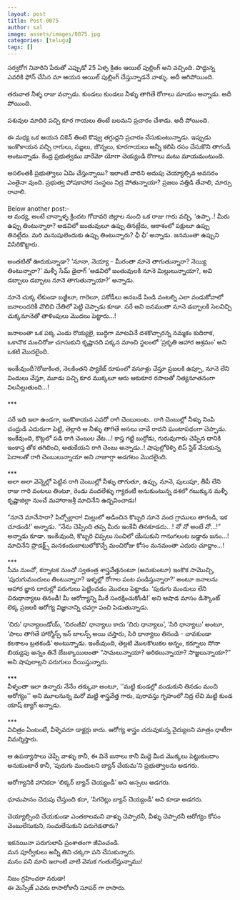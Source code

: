 ```yaml
---
layout: post
title: Post-0075
author: sal
image: assets/images/0075.jpg
categories: [telugu]
tags: []
---
```

సర్వరోగ నివారిని పేరుతో ఎప్పుడో 25 ఏళ్ళ క్రితం ఆయిల్ పుల్లింగ్ అని వచ్చింది. పొద్దున్న ఎవరికి ఫోన్ చేసిన మా ఆయన ఆయిల్ పుల్లింగ్ చేస్తున్నాడనే వాళ్ళు. అదీ ఆగిపోయింది.  <br>
   <br>
 తరువాత నీళ్ళ రాజు వచ్చాడు. కుండలు కుండలు నీళ్ళు తాగితే రోగాలు మాయం అన్నాడు. అదీ పోయింది.  <br>
   <br>
 పశువుల మాదిరి పచ్చి కూర గాయలు తింటే బలమని ప్రచారం చేశాడు. అదీ పోయింది.  <br>
   <br>
 ఈ మధ్య ఒక ఆయన చికెన్ తింటె కొవ్వు తగ్గుద్దని ప్రచారం చేసుకుంటున్నాడు. ఇప్పుడు ఇంకొకాయన వచ్చి రాగులు, సజ్జలు, జొన్నలు, కూరగాయలు అన్నీ కలిపి రసం చేసుకొని తాగండీ అంటున్నాడు. కేంద్ర ప్రభుత్వము వారేమో యోగా చెయ్యండి రొగాలు మటు మాయమంటుంది.  <br>
   <br>
 అసలింతకీ ప్రభుత్వాలు ఏమి చేస్తున్నాయి? ఇలాంటి వారిని అదుపు చెయ్యాల్సివ అవసరం ఎంతైనా వుంది. ప్రభుత్వ పోషకాహార సంస్థలు నిద్ర పోతున్నాయా? ప్రజలు వత్తిడి తేవాలి, మార్పు రావాలి.  <br>
   <br>
 Below another post:-  <br>
 ఆ మధ్య, అంటే చాన్నాళ్ళ క్రిందట గోదావరి జిల్లాల నుంచి ఒక రాజు గారు వచ్చి, ‘ఉప్పా..! మీరు ఉప్పు తింటున్నారా? అడవిలో జంతువులూ ఉప్పు తినట్లేదు, ఆకాశంలో పక్షులూ ఉప్పు తినట్లేదు. మరి మనుషులెందుకు ఉప్పు తింటున్నారు? ఛీ ఛీ’ అన్నాడు. జనమంతా ఉప్పుని విసిరికొట్టారు.  <br>
   <br>
 అంతటితో ఊరుకున్నాడా? ‘నూనా, నెయ్యా - మీరంతా నూనె తాగుతున్నారా? నెయ్యి తింటున్నారా?’ మళ్ళీ సేమ్ డైలాగ్ ‘అడవిలో జంతువులకి నూనె మిల్లులున్నాయా?, అవి డబ్బాలు డబ్బాలు నూనె తాగుతున్నాయా?’ అన్నాడు.  <br>
   <br>
 నూనె చుక్క లేకుండా బజ్జీలూ, గారెలూ, పకోడీలు అనబడే పిండి వంటల్ని ఎలా వండుకోవాలో జనాలందరికీ వొలిచి చేతిలో పెట్టి చెప్పాడు కూడా. సరే అని జనమంతా నూనె డబ్బాలకి సెలవిచ్చి చుక్కనూనెతో తాళింపులు మొదలు పెట్టారు...!  <br>
   <br>
 జనాలంతా ఒక పక్క ఎండు రొయ్యలై, బుద్ధిగా మాటవినే దశకొచ్చారన్న నమ్మకం కుదిరాక, ఒకానొక మంచిరోజు చూసుకుని కృష్ణానది పక్కన మాంచి స్థలంలో ‘ప్రకృతి ఆహార ఆశ్రమం’ అని ఒకటి మొదలైంది.  <br>
   <br>
 ఇంకేఁవుందీ?రోజుకింత, నెలకింతని ప్యాకేజ్ రూపంలో వసూళ్లు చేస్తూ ప్రజలకి ఉప్పూ, నూనె లేని విందులు చేస్తూ, మూడు పచ్చి కూర ముక్కలూ ఆరు ఆకుకూర రసాలతో నిత్యనూతనంగా విలసిల్లుతుంది...!  <br>
   <br>
 ***  <br>
   <br>
 సరే ఇది ఇలా ఉండగా, ఇంకొకాయన ఎవరో రాగి చెంబులంట.. రాగి చెంబుల్లో నీళ్ళు నింపి చంద్రుడి ఎదురుగా పెట్టి, తెల్లారి ఆ నీళ్ళు తాగితే అసలు చావే రాదని ఘంటాపథంగా చెప్పాడు. ఇంకేవుంది, కొట్లలో పడి రాగి చెంబుల వేట...! కాస్త గట్టి బుర్రోడు, గురువుగారు చెప్పిన దానికి ఇంకాస్త తోక తగిలించి, అతుకేయని రాగి చెంబు అన్నాడు..! షాపుల్లోకెళ్ళి లిప్ స్టిక్ వేసుకున్న పెదాలతో రాగి చెంబులున్నాయా అని నాజూగ్గా అడగటం మొదలైంది.  <br>
   <br>
 ***  <br>
 అలా అలా వెన్నెల్లో పెట్టిన రాగి చెంబుల్లో నీళ్ళు తాగుతూ, ఉప్పు, నూనె, పులుపూ, తీపీ లేని రాజు గారి వంటలు తింటూ, రెండు వందలేళ్ళు గ్యారంటీ అనుకుంటున్న దశలో గబుక్కున మళ్ళీ కృష్ణాజిల్లా నుంచే మహారాజశ్రీ మాచినేని ఉద్బవించాడు!  <br>
   <br>
 “నూనె మానేసారా? పిచ్చోల్లారా! మిల్లులో ఆడించిన కొబ్బరి నూనె వంద గ్రాములు తాగండి, ఇక చూడండి!’ అన్నాడు. “నేను చెప్పింది తప్ప మీరు ఇంకేవీ తినకూడదు...! నో నో అంటే నో…!” అన్నాడు కూడా. ఇంకేఁవుంది, కొబ్బరి చిప్పలు సంచిలో యేసుకుని గానుగలంట బడ్డారు జనం...! మాచినేని ప్రొడక్ట్స్ మనకందుబాటులోకొచ్చే మంచిరోజు కోసం మనమంతా ఎదురు చూద్దాం...!  <br>
   <br>
 ***  <br>
 సీమ నుంచో, కర్నాటక నుంచో స్వతంత్ర శాస్త్రవేత్తనంటూ (అనుకుంటూ) ఇంకొక సామొచ్చి, ‘పురుగుమందులు తింటున్నారా? ఇళ్ళల్లో రోగాల పంట పండిస్తున్నారా?‘ అంటూ జనాలను ఆహార జ్ఞాన దారుల్లో పరుగులు పెట్టించడం మొదలు పెట్టాడు. ‘పురుగు మందులు లేని చిరుధాన్యాలు తినండీ! మీ ఆరోగ్యాన్ని మీరే సంరక్షించుకోండి!’ అని ఆషాడ మాసం డిస్కౌంట్ లెక్క ప్రజలకి ఆరోగ్య విజ్ఞానాన్ని చవగ్గా పంచి పెడుతున్నాడు.  <br>
   <br>
 ‘చిరు’ ధాన్యాలండోయ్, ‘చిరంజీవి’ ధాన్యాలు కాదు ‘చిరు ధాన్యాలు’, ‘సిరి ధాన్యాలు’ అంటూ, ‘పాలు తాగితే హార్మోన్స్ ఇన్ బాలన్స్ అయి చస్తారు, సిరి ధాన్యాలు తినండి - చావకుండా కలకాలం బ్రతకండి’ అంటున్నాడు. ఇంకేఁవుంది, తెల్లటి మొలకొలుకల అన్నం, కర్నూలు సోనా బియ్యపు అన్నం తినే బేబక్కాయిలంతా “సామలున్నాయా? అరికలున్నాయా? సొజ్జలున్నాయా?” అని షాపులాల్లని పరుగులు దీయిస్తున్నారు.  <br>
   <br>
 ***  <br>
 వీళ్ళంతా ఇలా ఉన్నారు నేనేం తక్కువా అంటూ, ''మట్టి కుండల్లో వండుకుని తినడం మంచి ఆరోగ్యం'' అని మూలనున్న మరో మట్టి శాస్త్రవేత్త గారు, పురావస్తు గృహంలో నిద్ర లేచి మట్టి కుండ యాష్ ట్యాగ్ అన్నాడు.  <br>
   <br>
 ***  <br>
 విచిత్రం ఏంటంటే, వీళ్ళెవరూ డాక్టర్లు కాదు. ఆరోగ్య శాస్త్రం చదువుకున్న వైద్యులని మాత్రం ధాటీగా విమర్శిస్తారు.  <br>
   <br>
 ఆ ఉపన్యాసాలు చెప్పే వాళ్ళు కానీ, ఈ వినే జనాలు కానీ మిద్దె మీద మొక్కలు పెట్టుకుందాం అనుకుంటారే కానీ, ‘పురుగు మందులని బ్యాన్ చేయమ’ని ప్రభుత్వాలను అడగరు.  <br>
   <br>
 ఆరోగ్యానికి హానికదా ‘లిక్కర్ బ్యాన్ చెయ్యండీ’ అని అస్సలు అడగరు.  <br>
   <br>
 ధూమపానం చెరుపు చేస్తుంది కదా, ‘సిగరెట్లు బ్యాన్ చెయ్యండీ’ అని కూడా అడగరు.  <br>
   <br>
 చెయ్యాల్సింది చేయకుండా ఎంతకాలమని వాళ్ళు చెప్పారనీ, వీళ్ళు చెప్పారనీ ఆరోగ్యం కోసం చెంబులేసుకుని, సంచులేసుకుని పరుగెడతారు?  <br>
   <br>
 ఇకనయినా పరుగులాపి ప్రంశాతంగా జీవించండి.  <br>
 మన పూర్వీకులు అన్నీ తిని చక్కగా పని చేసుకున్నారు.  <br>
 మనం పని మాని ఇలాంటి వాటి వెనుక గంతులేస్తున్నాము!  <br>
   <br>
 నిజం గ్రహించరా నరుడా!  <br>
 ఈ మెస్సేజ్ ఎవరు రాసారోకానీ సూపర్ గా రాసారు.